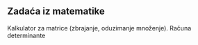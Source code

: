 ## Zadaća iz matematike

Kalkulator za matrice (zbrajanje, oduzimanje množenje).
Računa determinante
